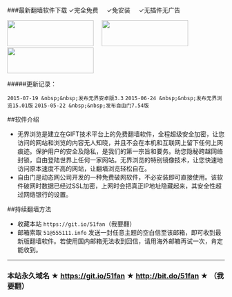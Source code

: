 ###最新翻墙软件下载
✓完全免费 &nbsp;&nbsp;&nbsp; ✓免安装  &nbsp;&nbsp;&nbsp;  ✓无插件无广告

<a href="http://git.io/HNvvvQ"><img src="https://cloud.githubusercontent.com/assets/13546896/8962834/542bc3b2-35f7-11e5-8cd8-d275cecec187.jpg" width="200"  height="60"></a>
<a href="http://git.io/2S1IBQ" target="_blank"><img src="https://cloud.githubusercontent.com/assets/13546896/8963614/a7cea12a-35fb-11e5-8285-2c052e5ea386.jpg" width="200"  height="60"  hspace= 15></a>
<a href="https://git.io/fgp" target="_blank"><img src="https://cloud.githubusercontent.com/assets/13546896/8962833/542b236c-35f7-11e5-9b6b-5ecef4e6a46e.jpg" width="200"  height="60"></a></p>


#####更新记录：

 `2015-07-19 &nbsp;&nbsp;发布无界安卓版3.3`
 `2015-06-24 &nbsp;&nbsp;发布无界浏览15.01版`
 `2015-05-22 &nbsp;&nbsp;发布自由门7.54版`

##软件介绍
- 无界浏览是建立在GIFT技术平台上的免费翻墙软件，全程超级安全加密，让您访问的网站和浏览的内容无人知晓，并且不会在本机和互联网上留下任何上网痕迹。保护用户的安全及隐私，是我们的第一宗旨和要务。助您隐秘跨越网络封锁，自由登陆世界上任何一家网站。无界浏览的特别镜像技术，让您快速地访问原本速度不高的网站，让翻墙浏览轻松自在。
- 自由门是动态网公司开发的一种免费破网软件，不必安装即可直接使用。该软件破网时数据已经过SSL加密，上网时会把真正IP地址隐藏起来，其安全性超过网络银行的设置。

##持续翻墙方法
- 收藏本站  `https://git.io/51fan`（我要翻）
- 邮箱索取 `51@555111.info` 发送一封任意主题的空白信至该邮箱，即可收到最新版翻墙软件。若使用国内邮箱无法收到回信，请用海外邮箱再试一次，肯定能收到。
<hr></hr>

### 本站永久域名 ★ https://git.io/51fan ★ http://bit.do/51fan ★  （我要翻）
